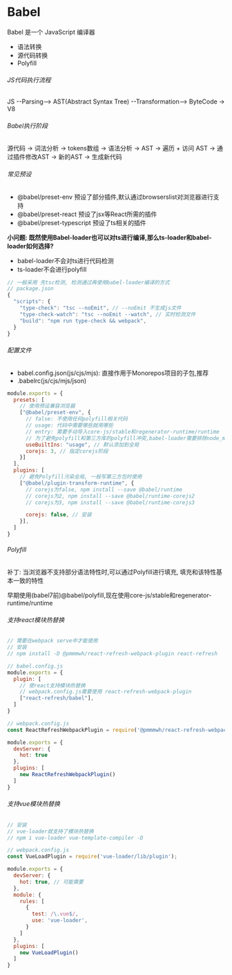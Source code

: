 # Babel
Babel 是一个 JavaScript 编译器
 - 语法转换
 - 源代码转换
 - Polyfill

###### JS代码执行流程
JS --Parsing--> AST(Abstract Syntax Tree) --Transformation--> ByteCode -> V8


###### Babel执行阶段
源代码 -> 词法分析 -> tokens数组 -> 语法分析 -> AST -> 遍历 + 访问 AST -> 通过插件修改AST -> 新的AST -> 生成新代码

###### 常见预设
 - @babel/preset-env 预设了部分插件,默认通过browserslist对浏览器进行支持
 - @babel/preset-react 预设了jsx等React所需的插件
 - @babel/preset-typescript 预设了ts相关的插件

**小问题: 既然使用Babel-loader也可以对ts进行编译,那么ts-loader和babel-loader如何选择?**
 - babel-loader不会对ts进行代码检测
 - ts-loader不会进行polyfill

```javascript
// 一般采用 先tsc检测, 检测通过再使用babel-loader编译的方式
// package.json
{
  "scripts": {
    "type-check": "tsc --noEmit", // --noEmit 不生成js文件
    "type-check-watch": "tsc --noEmit --watch", // 实时检测文件
    "build": "npm run type-check && webpack",
  }
}
```

###### 配置文件
 - babel.config.json(js/cjs/mjs): 直接作用于Monorepos项目的子包,推荐
 - .babelrc(js/cjs/mjs/json)

```js
module.exports = {
  presets: [
    // 使用预设兼容浏览器
    ["@babel/preset-env", {
      // false: 不使用任何polyfill相关代码
      // usage: 代码中需要哪些就用哪些
      // entry: 需要手动导入core-js/stable和regenerator-runtime/runtime
      // 为了避免polyfill和第三方库的polyfill冲突,babel-loader需要排除node_modules
      useBuiltIns: "usage", // 默认添加到全局
      corejs: 3, // 指定corejs阶段
    }]
  ],
  plugins: [
    // 避免Polyfill污染全局, 一般写第三方包时使用
    ["@babel/plugin-transform-runtime", {
      // corejs为false, npm install --save @babel/runtime
      // corejs为2, npm install --save @babel/runtime-corejs2
      // corejs为3, npm install --save @babel/runtime-corejs3

      corejs: false, // 安装
    }],
  ]
}
```

###### Polyfill
补丁: 当浏览器不支持部分语法特性时,可以通过Polyfill进行填充, 填充和该特性基本一致的特性 

早期使用(babel7前)@babel/polyfill,现在使用core-js/stable和regenerator-runtime/runtime


###### 支持react模块热替换
```js
// 需要在webpack serve中才能使用
// 安装 
// npm install -D @pmmmwh/react-refresh-webpack-plugin react-refresh

// babel.config.js
module.exports = {
  plugin: [
    // 使react支持模块热替换
    // webpack.config.js需要使用 react-refresh-webpack-plugin
    ["react-refresh/babel"],
  ]
}

// webpack.config.js
const ReactRefreshWebpackPlugin = require('@pmmmwh/react-refresh-webpack-plugin');

module.exports = {
  devServer: {
    hot: true
  },
  plugins: [
    new ReactRefreshWebpackPlugin()
  ]
}
```


###### 支持vue模块热替换
```js
// 安装
// vue-loader就支持了模块热替换
// npm i vue-loader vue-template-compiler -D 

// webpack.config.js
const VueLoadPlugin = require('vue-loader/lib/plugin');

module.exports = {
  devServer: {
    hot: true, // 可能需要
  },
  module: {
    rules: [
      {
        test: /\.vue$/,
        use: 'vue-loader',
      }
    ] 
  },
  plugins: [
    new VueLoadPlugin()
  ]
}

```